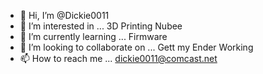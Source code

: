 - 👋 Hi, I’m @Dickie0011
- 👀 I’m interested in ... 3D Printing Nubee
- 🌱 I’m currently learning ... Firmware
- 💞️ I’m looking to collaborate on ... Gett my Ender Working
- 📫 How to reach me ... dickie0011@comcast.net

<!---
Dickie0011/Dickie0011 is a ✨ special ✨ repository because its `README.md` (this file) appears on your GitHub profile.
You can click the Preview link to take a look at your changes.
--->
